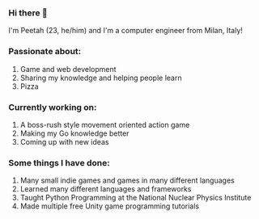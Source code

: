 ### Hi there 👋

I'm Peetah (23, he/him) and I'm a computer engineer from Milan, Italy!

### Passionate about:
1) Game and web development
2) Sharing my knowledge and helping people learn
3) Pizza

### Currently working on:
1) A boss-rush style movement oriented action game
2) Making my Go knowledge better
3) Coming up with new ideas

### Some things I have done:
1) Many small indie games and games in many different languages
2) Learned many different languages and frameworks
3) Taught Python Programming at the National Nuclear Physics Institute
4) Made multiple free Unity game programming tutorials
